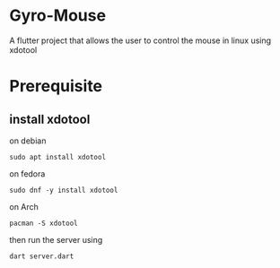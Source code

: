 # Gyro-Mouse
A flutter project that allows the user to control the mouse in linux using xdotool 
# Prerequisite
## install xdotool 
on debian
````
sudo apt install xdotool
````
on fedora
````
sudo dnf -y install xdotool
````
on Arch
````
pacman -S xdotool
````
then run the server using 
````
dart server.dart
````
